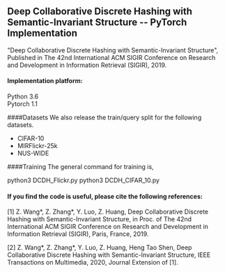 ## Deep Collaborative Discrete Hashing with Semantic-Invariant Structure -- PyTorch Implementation

"Deep Collaborative Discrete Hashing with Semantic-Invariant Structure", Published in The 42nd International ACM SIGIR Conference on Research and Development in Information Retrieval (SIGIR), 2019. 

#### Implementation platform: 
Python 3.6  
Pytorch 1.1

####Datasets
We also release the train/query split for the following datasets.

* CIFAR-10  
* MIRFlickr-25k  
* NUS-WIDE  

####Training
The general command for training is,

python3 DCDH_Flickr.py
python3 DCDH_CIFAR_10.py

#### If you find the code is useful, please cite the following references: 
[1] Z. Wang*, Z. Zhang*, Y. Luo, Z. Huang, Deep Collaborative Discrete Hashing with Semantic-Invariant Structure, in Proc. of The 42nd International ACM SIGIR Conference on Research and Development in Information Retrieval (SIGIR), Paris, France, 2019.

[2] Z. Wang*, Z. Zhang*, Y. Luo, Z. Huang, Heng Tao Shen, Deep Collaborative Discrete Hashing with Semantic-Invariant Structure, IEEE Transactions on Multimedia, 2020, Journal Extension of [1].
